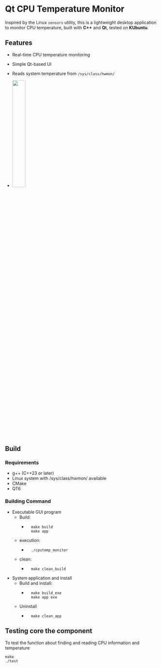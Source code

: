 # Qt CPU Temperature Monitor

Inspired by the Linux `sensors` utility, this is a lightweight desktop application to monitor CPU temperature, built with **C++** and **Qt**, tested on **KUbuntu**.

## Features
- Real-time CPU temperature monitoring
- Simple Qt-based UI
- Reads system temperature from `/sys/class/hwmon/`

- <img src="pics/app.gif" width=30%>



## Build
### Requirements
- g++ (C++23 or later)
- Linux system with /sys/class/hwmon/ available
- CMake
- QT6

### Building Command
- Executable GUI program  
    - Build:
        - ```
            make build
            make app
            ``` 
    - execution:
        - ```
            ./cputemp_monitor
            ```
    - clean:
        - ```
            make clean_build
            ``` 
- System application and install
    - Build and install:
        - ```
            make build_exe
            make app exe
            ```
    - Uninstall 
        - ```
            make clean_app
            ```

## Testing core the component
To test the function about finding and reading CPU information and temperature
```
make 
./test
```
